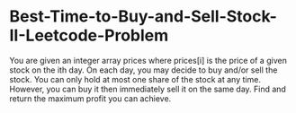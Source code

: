 # Best-Time-to-Buy-and-Sell-Stock-II-Leetcode-Problem
You are given an integer array prices where prices[i] is the price of a given stock on the ith day.  On each day, you may decide to buy and/or sell the stock. You can only hold at most one share of the stock at any time. However, you can buy it then immediately sell it on the same day.  Find and return the maximum profit you can achieve.
